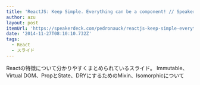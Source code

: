 ```yaml
---
title: 'ReactJS: Keep Simple. Everything can be a component! // Speaker Deck'
author: azu
layout: post
itemUrl: 'https://speakerdeck.com/pedronauck/reactjs-keep-simple-everything-can-be-a-component'
date: '2014-11-27T08:10:10.732Z'
tags:
  - React
  - スライド
---
```

Reactの特徴について分かりやすくまとめられているスライド。
Immutable、Virtual DOM、PropとState、DRYにするためのMixin、Isomorphicについて
